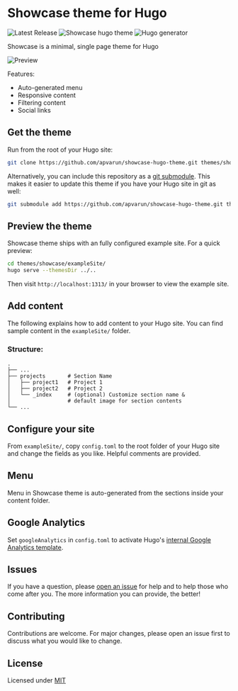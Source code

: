 # Showcase theme for Hugo

![Latest Release](https://img.shields.io/github/tag/apvarun/showcase-hugo-theme.svg)
![Showcase hugo theme](https://img.shields.io/github/license/apvarun/showcase-hugo-theme)
![Hugo generator](https://img.shields.io/badge/generator-hugo-brightgreen)

Showcase is a minimal, single page theme for Hugo

![Preview](https://github.com/apvarun/showcase-hugo-theme/blob/master/images/screenshot.png)

Features:

- Auto-generated menu
- Responsive content
- Filtering content
- Social links

## Get the theme

Run from the root of your Hugo site:

```sh
git clone https://github.com/apvarun/showcase-hugo-theme.git themes/showcase
```

Alternatively, you can include this repository as a [git submodule](https://git-scm.com/docs/gitsubmodules). This makes it easier to update this theme if you have your Hugo site in git as well:

```sh
git submodule add https://github.com/apvarun/showcase-hugo-theme.git themes/showcase
```

## Preview the theme

Showcase theme ships with an fully configured example site. For a quick preview:

```sh
cd themes/showcase/exampleSite/
hugo serve --themesDir ../..
```

Then visit `http://localhost:1313/` in your browser to view the example site.

## Add content

The following explains how to add content to your Hugo site. You can find sample content in the `exampleSite/` folder.

### Structure:
    .
    ├── ...
    ├── projects       # Section Name
    │   ├── project1   # Project 1
    │   ├── project2   # Project 2
    │   └── _index     # (optional) Customize section name &
    │                  # default image for section contents
    └── ...


## Configure your site

From `exampleSite/`, copy `config.toml` to the root folder of your Hugo site and change the fields as you like. Helpful comments are provided.

## Menu

Menu in Showcase theme is auto-generated from the sections inside your content folder.

## Google Analytics

Set `googleAnalytics` in `config.toml` to activate Hugo's [internal Google Analytics template](https://gohugo.io/templates/internal/#google-analytics).

## Issues

If you have a question, please [open an issue](https://github.com/apvarun/showcase-hugo-theme/issues) for help and to help those who come after you. The more information you can provide, the better!

## Contributing

Contributions are welcome. For major changes, please open an issue first to discuss what you would like to change.

## License

Licensed under [MIT](LICENSE)